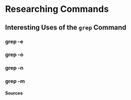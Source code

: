 # Researching Commands
## Interesting Uses of the `grep` Command ##
### grep -e
### grep -o
### grep -n
### grep -m
#### Sources

